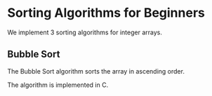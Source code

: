 # Sorting Algorithms for Beginners

We implement 3 sorting algorithms for integer arrays.

## Bubble Sort

The Bubble Sort algorithm sorts the array in ascending order.

The algorithm is implemented in C.
